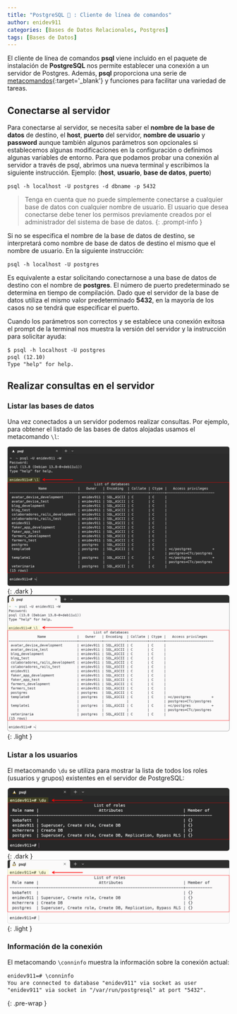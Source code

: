 ```yaml
---
title: "PostgreSQL 🐘 : Cliente de línea de comandos"
author: enidev911
categories: [Bases de Datos Relacionales, Postgres]
tags: [Bases de Datos]
---
```



El cliente de línea de comandos **psql** viene incluido en el paquete de instalación de **PostgreSQL** nos permite establecer una conexión a un servidor de Postgres. Además, **psql** proporciona una serie de [metacomandos](https://www.postgresql.org/docs/current/app-psql.html#APP-PSQL-META-COMMANDS){:target='_blank'} y funciones para facilitar una variedad de tareas.


## Conectarse al servidor

Para conectarse al servidor, se necesita saber el **nombre de la base de datos** de destino, el **host**, **puerto** del servidor, **nombre de usuario** y **password** aunque también algunos parámetros son opcionales si establecemos algunas modificaciones en la configuración o definimos algunas variables de entorno. Para que podamos probar una conexión al servidor a través de psql, abrimos una nueva terminal y escribimos la siguiente instrucción. Ejemplo: (**host**, **usuario**, **base de datos**, **puerto**)

```terminal
psql -h localhost -U postgres -d dbname -p 5432
```

> Tenga en cuenta que no puede simplemente conectarse a cualquier base de datos con cualquier nombre de usuario. El usuario que desea conectarse debe tener los permisos previamente creados por el administrador del sistema de base de datos.
{: .prompt-info }

Si no se especifica el nombre de la base de datos de destino, se interpretará como nombre de base de datos de destino el mismo que el nombre de usuario. En la siguiente instrucción:

```terminal
psql -h localhost -U postgres
```

Es equivalente a estar solicitando conectarnose a una base de datos de destino con el nombre de **postgres**. El número de puerto predeterminado se determina en tiempo de compilación. Dado que el servidor de la base de datos utiliza el mismo valor predeterminado **5432**, en la mayoría de los casos no se tendrá que especificar el puerto. 

Cuando los parámetros son correctos y se establece una conexión exitosa el prompt de la terminal nos muestra la versión del servidor y la instrucción para solicitar ayuda:

```terminal
$ psql -h localhost -U postgres
psql (12.10)
Type "help" for help.
```

## Realizar consultas en el servidor

### Listar las bases de datos

Una vez conectados a un servidor podemos realizar consultas. Por ejemplo, para obtener el listado de las bases de datos alojadas usamos el metacomando `\l`:

![listar bases de datos](/assets/img/postgres/psql-list-databases-dark.png){: .dark }
![listar bases de datos](/assets/img/postgres/psql-list-databases-light.png){: .light }

### Listar a los usuarios

El metacomando `\du` se utiliza para mostrar la lista de todos los roles (usuarios y grupos) existentes en el servidor de PostgreSQL:

![listar roles](/assets/img/postgres/psql-list-users-dark.png){: .dark }
![listar roles](/assets/img/postgres/psql-list-users-light.png){: .light }

### Información de la conexión

El metacomando `\conninfo` muestra la información sobre la conexión actual:

```
enidev911=# \conninfo
You are connected to database "enidev911" via socket as user "enidev911" via socket in "/var/run/postgresql" at port "5432".
```
{: .pre-wrap }
